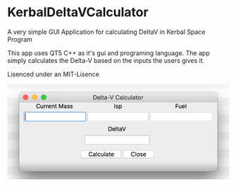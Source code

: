 # KerbalDeltaVCalculator
A very simple GUI Application for calculating DeltaV in Kerbal Space Program

This app uses QT5 C++ as it's gui and programing language. The app simply calculates the Delta-V based on the inputs the users gives it. 

Lisenced under an MIT-Lisence


![Screenshot of App](https://github.com/WheelBarrow2/KerbalDeltaVCalculator/blob/master/images/screenshot1.png?raw=true)
